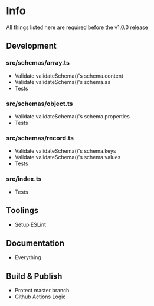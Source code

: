 # Info
All things listed here are required before the v1.0.0 release

## Development

### src/schemas/array.ts
* Validate validateSchema()'s schema.content
* Validate validateSchema()'s schema.as
* Tests

### src/schemas/object.ts
* Validate validateSchema()'s schema.properties
* Tests

### src/schemas/record.ts
* Validate validateSchema()'s schema.keys
* Validate validateSchema()'s schema.values
* Tests

### src/index.ts
* Tests

## Toolings
* Setup ESLint

## Documentation
* Everything

## Build & Publish
* Protect master branch
* Github Actions Logic